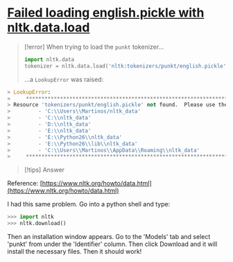 # [Failed loading english.pickle with nltk.data.load](https://stackoverflow.com/questions/4867197/failed-loading-english-pickle-with-nltk-data-load)
> [!error] When trying to load the `punkt` tokenizer...
> ```python
> import nltk.data
> tokenizer = nltk.data.load('nltk:tokenizers/punkt/english.pickle')
> ```
> 
> ...a `LookupError` was raised:
> 
```python
> LookupError: 
>     *********************************************************************   
> Resource 'tokenizers/punkt/english.pickle' not found.  Please use the NLTK Downloader to obtain the resource: nltk.download().   Searched in:
>         - 'C:\\Users\\Martinos/nltk_data'
>         - 'C:\\nltk_data'
>         - 'D:\\nltk_data'
>         - 'E:\\nltk_data'
>         - 'E:\\Python26\\nltk_data'
>         - 'E:\\Python26\\lib\\nltk_data'
>         - 'C:\\Users\\Martinos\\AppData\\Roaming\\nltk_data'
>     **********************************************************************
```

> [!tips] Answer

Reference:
[https://www.nltk.org/howto/data.html](https://www.nltk.org/howto/data.html)

I had this same problem. Go into a python shell and type:

```python
>>> import nltk
>>> nltk.download()
```

Then an installation window appears. Go to the 'Models' tab and select 'punkt' from under the 'Identifier' column. Then click Download and it will install the necessary files. Then it should work!